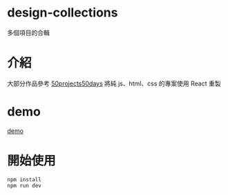 # design-collections

多個項目的合輯

# 介紹

大部分作品參考 [50projects50days](https://github.com/bradtraversy/50projects50days) 將純 js、html、css 的專案使用 React 重製

# demo

[demo](https://design-collections.vercel.app/)

# 開始使用

```
npm install
npm run dev
```

